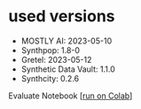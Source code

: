 
# used versions

* MOSTLY AI: 2023-05-10
* Synthpop: 1.8-0
* Gretel: 2023-05-12
* Synthetic Data Vault: 1.1.0
* Synthcity: 0.2.6

Evaluate Notebook [[run on Colab](https://colab.research.google.com/github/mostly-ai/paper-fidelity-accuracy/blob/main/2023-05/evaluate.ipynb)]
